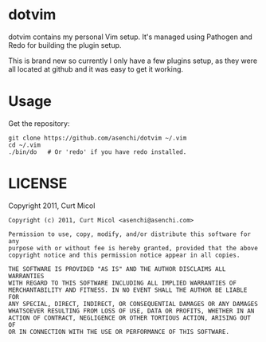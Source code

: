 # dotvim

dotvim contains my personal Vim setup. It's managed using Pathogen and Redo
for building the plugin setup.

This is brand new so currently I only have a few plugins setup, as they were
all located at github and it was easy to get it working.

# Usage

Get the repository:

    git clone https://github.com/asenchi/dotvim ~/.vim
    cd ~/.vim
    ./bin/do   # Or 'redo' if you have redo installed.
    

# LICENSE

Copyright 2011, Curt Micol


    Copyright (c) 2011, Curt Micol <asenchi@asenchi.com>
    
    Permission to use, copy, modify, and/or distribute this software for any
    purpose with or without fee is hereby granted, provided that the above
    copyright notice and this permission notice appear in all copies.
    
    THE SOFTWARE IS PROVIDED "AS IS" AND THE AUTHOR DISCLAIMS ALL WARRANTIES
    WITH REGARD TO THIS SOFTWARE INCLUDING ALL IMPLIED WARRANTIES OF
    MERCHANTABILITY AND FITNESS. IN NO EVENT SHALL THE AUTHOR BE LIABLE FOR
    ANY SPECIAL, DIRECT, INDIRECT, OR CONSEQUENTIAL DAMAGES OR ANY DAMAGES
    WHATSOEVER RESULTING FROM LOSS OF USE, DATA OR PROFITS, WHETHER IN AN
    ACTION OF CONTRACT, NEGLIGENCE OR OTHER TORTIOUS ACTION, ARISING OUT OF
    OR IN CONNECTION WITH THE USE OR PERFORMANCE OF THIS SOFTWARE.
